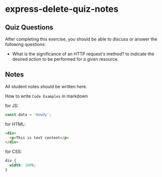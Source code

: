 # express-delete-quiz-notes

## Quiz Questions

After completing this exercise, you should be able to discuss or answer the following questions:

- What is the significance of an HTTP request's method?
  to indicate the desired action to be performed for a given resource.

## Notes

All student notes should be written here.

How to write `Code Examples` in markdown

for JS:

```javascript
const data = 'Howdy';
```

for HTML:

```html
<div>
  <p>This is text content</p>
</div>
```

for CSS:

```css
div {
  width: 100%;
}
```

